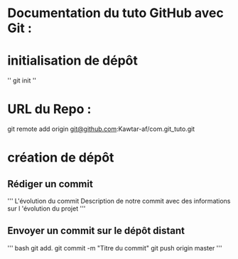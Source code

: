# Documentation du tuto GitHub avec Git : 
# initialisation de dépôt 
''
git init
''
# URL du Repo :
git remote add origin git@github.com:Kawtar-af/com.git_tuto.git

# création de dépôt 
## Rédiger un commit
'''
L'évolution du commit 
Description de notre commit avec des informations sur l 'évolution du projet 
'''
## Envoyer un commit sur le dépôt distant 
'''
bash 
git add.
git commit -m "Titre du commit"
git push origin master 
'''